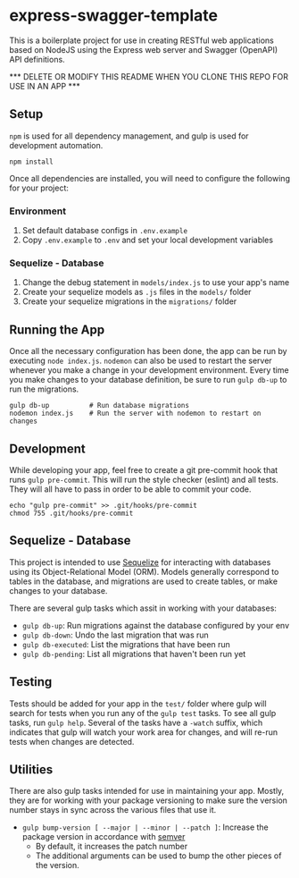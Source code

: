 express-swagger-template
========================

This is a boilerplate project for use in creating RESTful web applications based
on NodeJS using the Express web server and Swagger (OpenAPI) API definitions.

*** DELETE OR MODIFY THIS README WHEN YOU CLONE THIS REPO FOR USE IN AN APP ***

Setup
-----

`npm` is used for all dependency management, and gulp is used for development
automation.

```shell
npm install
```

Once all dependencies are installed, you will need to configure the
following for your project:

### Environment
1. Set default database configs in `.env.example`
2. Copy `.env.example` to `.env` and set your local development variables

### Sequelize - Database
1. Change the debug statement in `models/index.js` to use your app's name
2. Create your sequelize models as `.js` files in the `models/` folder
3. Create your sequelize migrations in the `migrations/` folder

Running the App
---------------

Once all the necessary configuration has been done, the app can be run by
executing `node index.js`. `nodemon` can also be used to restart the server
whenever you make a change in your development environment. Every time you make
changes to your database definition, be sure to run `gulp db-up` to run the
migrations.

```shell
gulp db-up          # Run database migrations
nodemon index.js    # Run the server with nodemon to restart on changes
```

Development
-----------

While developing your app, feel free to create a git pre-commit hook that runs
`gulp pre-commit`. This will run the style checker (eslint) and all tests. They
will all have to pass in order to be able to commit your code.

```shell
echo "gulp pre-commit" >> .git/hooks/pre-commit
chmod 755 .git/hooks/pre-commit
```

Sequelize - Database
--------------------

This project is intended to use [Sequelize](http://docs.sequelizejs.com/) for
interacting with databases using its Object-Relational Model (ORM). Models
generally correspond to tables in the database, and migrations are used to
create tables, or make changes to your database.

There are several gulp tasks which assit in working with your databases:

* `gulp db-up`: Run migrations against the database configured by your env
* `gulp db-down`: Undo the last migration that was run
* `gulp db-executed`: List the migrations that have been run
* `gulp db-pending`: List all migrations that haven't been run yet

Testing
-------

Tests should be added for your app in the `test/` folder where gulp will search
for tests when you run any of the `gulp test` tasks. To see all gulp tasks, run
`gulp help`. Several of the tasks have a `-watch` suffix, which indicates that
gulp will watch your work area for changes, and will re-run tests when changes
are detected.

Utilities
---------

There are also gulp tasks intended for use in maintaining your app. Mostly, they
are for working with your package versioning to make sure the version number
stays in sync across the various files that use it.

* `gulp bump-version [ --major | --minor | --patch ]`: Increase the package
  version in accordance with [semver](http://semver.org/)
  * By default, it increases the patch number
  * The additional arguments can be used to bump the other pieces of the
    version.
